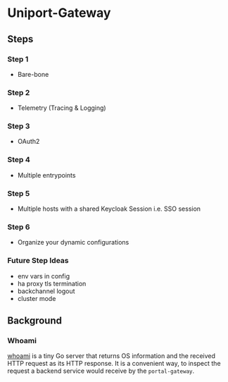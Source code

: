# Uniport-Gateway

## Steps

### Step 1

* Bare-bone

### Step 2

* Telemetry (Tracing & Logging)

### Step 3

* OAuth2

### Step 4

* Multiple entrypoints

### Step 5

* Multiple hosts with a shared Keycloak Session i.e. SSO session

### Step 6

* Organize your dynamic configurations

### Future Step Ideas

* env vars in config
* ha proxy tls termination
* backchannel logout
* cluster mode

## Background

### Whoami

[whoami](https://github.com/traefik/whoami) is a tiny Go server that returns OS information and the received HTTP request as its HTTP response. It is a
convenient way, to inspect the request a backend service would receive by the `portal-gateway`.
